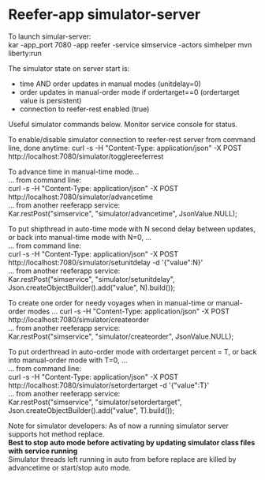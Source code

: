 # Reefer-app  simulator-server

To launch simular-server:  
kar -app_port 7080 -app reefer -service simservice -actors simhelper mvn liberty:run


The simulator state on server start is:
 - time AND order updates in manual modes (unitdelay=0)
 - order updates in manual-order mode if ordertarget==0 (ordertarget value is persistent)
 - connection to reefer-rest enabled (true)


Useful simulator commands below. Monitor service console for status.


To enable/disable simulator connection to reefer-rest server from command line, done anytime: 
curl -s -H "Content-Type: application/json" -X POST http://localhost:7080/simulator/togglereeferrest


To advance time in manual-time mode...  
... from command line:  
curl -s -H "Content-Type: application/json" -X POST http://localhost:7080/simulator/advancetime  
... from another reeferapp service:  
Kar.restPost("simservice", "simulator/advancetime", JsonValue.NULL);


To put shipthread in auto-time mode with N second delay between updates, or back into manual-time mode with N=0, ...  
... from command line:  
curl -s -H "Content-Type: application/json" -X POST http://localhost:7080/simulator/setunitdelay -d '{"value":N}'  
... from another reeferapp service:  
Kar.restPost("simservice", "simulator/setunitdelay", Json.createObjectBuilder().add("value", N).build());


To create one order for needy voyages when in manual-time or manual-order modes ...
curl -s -H "Content-Type: application/json" -X POST http://localhost:7080/simulator/createorder  
... from another reeferapp service:  
Kar.restPost("simservice", "simulator/createorder", JsonValue.NULL);


To put orderthread in auto-order mode with ordertarget percent = T, or back into manual-order mode with T=0, ...  
... from command line:  
curl -s -H "Content-Type: application/json" -X POST http://localhost:7080/simulator/setordertarget -d '{"value":T}'  
... from another reeferapp service:  
Kar.restPost("simservice", "simulator/setordertarget", Json.createObjectBuilder().add("value", T).build());


Note for simulator developers:
As of now a running simulator server supports hot method replace.  
**Best to stop auto mode before activating by updating simulator class files with service running**  
Simulator threads left running in auto from before replace are killed by advancetime or start/stop auto mode.
